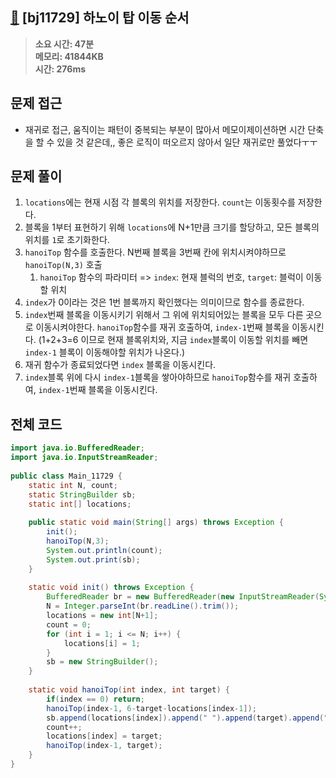 ## [🏰](https://www.acmicpc.net/problem/11729) [bj11729] 하노이 탑 이동 순서

> **소요 시간: 47분<br>
> 메모리: 41844KB<br>
> 시간: 276ms**
## 문제 접근
- 재귀로 접근, 움직이는 패턴이 중복되는 부분이 많아서 메모이제이션하면 시간 단축을 할 수 있을 것 같은데,, 좋은 로직이 떠오르지 않아서 일단 재귀로만 풀었다ㅜㅜ
## 문제 풀이
1. `locations`에는 현재 시점 각 블록의 위치를 저장한다. `count`는 이동횟수를 저장한다.
2. 블록을 1부터 표현하기 위해 `locations`에 N+1만큼 크기를 할당하고, 모든 블록의 위치를 `1`로 초기화한다.
3. `hanoiTop` 함수를 호출한다. N번째 블록을 3번째 칸에 위치시켜야하므로 `hanoiTop(N,3)` 호출
	1. `hanoiTop` 함수의 파라미터 => `index`: 현재 블럭의 번호, `target`: 블럭이 이동할 위치
4. `index`가 0이라는 것은 1번 블록까지 확인했다는 의미이므로 함수를 종료한다.
5. `index`번째 블록을 이동시키기 위해서 그 위에 위치되어있는 블록을 모두 다른 곳으로 이동시켜야한다. `hanoiTop`함수를 재귀 호출하여, `index-1`번째 블록을 이동시킨다. (1+2+3=6 이므로 현재 블록위치와, 지금 `index`블록이 이동할 위치를 빼면 `index-1` 블록이 이동해야할 위치가 나온다.)
6. 재귀 함수가 종료되었다면 `index` 블록을 이동시킨다.
7. `index`블록 위에 다시 `index-1`블록을 쌓아야하므로 `hanoiTop`함수를 재귀 호출하여, `index-1`번째 블록을 이동시킨다.
## 전체 코드
```java
import java.io.BufferedReader;  
import java.io.InputStreamReader;  
  
public class Main_11729 {  
    static int N, count;  
    static StringBuilder sb;  
    static int[] locations;  
  
    public static void main(String[] args) throws Exception {  
        init();  
        hanoiTop(N,3);  
        System.out.println(count);  
        System.out.print(sb);  
    }  
  
    static void init() throws Exception {  
        BufferedReader br = new BufferedReader(new InputStreamReader(System.in));  
        N = Integer.parseInt(br.readLine().trim());  
        locations = new int[N+1];  
        count = 0;  
        for (int i = 1; i <= N; i++) {  
            locations[i] = 1;  
        }  
        sb = new StringBuilder();  
    }  
  
    static void hanoiTop(int index, int target) {  
        if(index == 0) return;  
        hanoiTop(index-1, 6-target-locations[index-1]);  
        sb.append(locations[index]).append(" ").append(target).append("\n");  
        count++;  
        locations[index] = target;  
        hanoiTop(index-1, target);  
    }  
}
```
